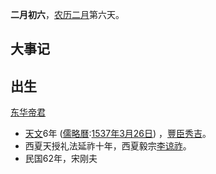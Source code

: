 **二月初六**，[农历](https://zh.wikipedia.org/wiki/%E5%86%9C%E5%8E%86 "农历")[二月](https://zh.wikipedia.org/wiki/%E4%BA%8C%E6%9C%88_(%E5%86%9C%E5%8E%86) "二月 (农历)")第六天。

## 大事记

## 出生

[东华帝君](https://zh.wikipedia.org/wiki/%E4%B8%9C%E5%8D%8E%E5%B8%9D%E5%90%9B "东华帝君")

-   [天文](https://zh.wikipedia.org/wiki/%E5%A4%A9%E6%96%87_(%E5%BE%8C%E5%A5%88%E8%89%AF%E5%A4%A9%E7%9A%87) "天文 (後奈良天皇)")6年 ([儒略曆](https://zh.wikipedia.org/wiki/%E5%84%92%E7%95%A5%E6%9B%86 "儒略曆"):[1537年](https://zh.wikipedia.org/wiki/1537%E5%B9%B4 "1537年")[3月26日](https://zh.wikipedia.org/wiki/3%E6%9C%8826%E6%97%A5 "3月26日")) ，[豐臣秀吉](https://zh.wikipedia.org/wiki/%E8%B1%90%E8%87%A3%E7%A7%80%E5%90%89 "豐臣秀吉")。
-   西夏天授礼法延祚十年，西夏毅宗[李谅祚](https://zh.wikipedia.org/wiki/%E6%9D%8E%E8%B0%85%E7%A5%9A "李谅祚")。
-   民国62年，宋刚夫





